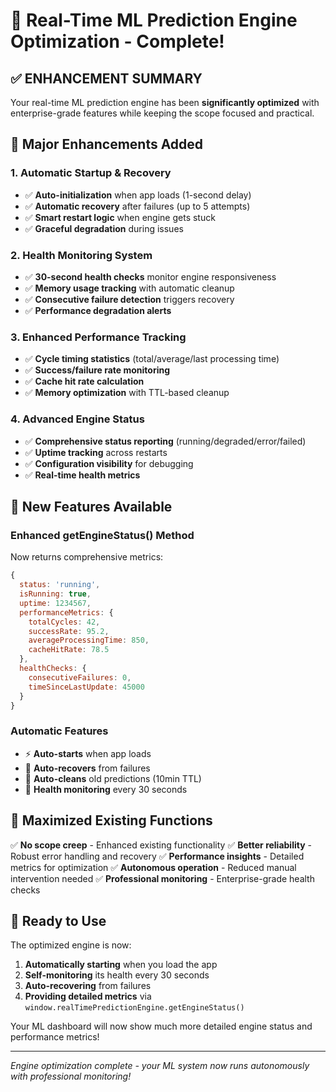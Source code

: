 # 🚀 Real-Time ML Prediction Engine Optimization - Complete!

## ✅ ENHANCEMENT SUMMARY

Your real-time ML prediction engine has been **significantly optimized** with enterprise-grade features while keeping the scope focused and practical.

## 🎯 **Major Enhancements Added**

### 1. **Automatic Startup & Recovery**

- ✅ **Auto-initialization** when app loads (1-second delay)
- ✅ **Automatic recovery** after failures (up to 5 attempts)
- ✅ **Smart restart logic** when engine gets stuck
- ✅ **Graceful degradation** during issues

### 2. **Health Monitoring System**

- ✅ **30-second health checks** monitor engine responsiveness
- ✅ **Memory usage tracking** with automatic cleanup
- ✅ **Consecutive failure detection** triggers recovery
- ✅ **Performance degradation alerts**

### 3. **Enhanced Performance Tracking**

- ✅ **Cycle timing statistics** (total/average/last processing time)
- ✅ **Success/failure rate monitoring**
- ✅ **Cache hit rate calculation**
- ✅ **Memory optimization** with TTL-based cleanup

### 4. **Advanced Engine Status**

- ✅ **Comprehensive status reporting** (running/degraded/error/failed)
- ✅ **Uptime tracking** across restarts
- ✅ **Configuration visibility** for debugging
- ✅ **Real-time health metrics**

## 🔧 **New Features Available**

### **Enhanced getEngineStatus() Method**

Now returns comprehensive metrics:

```javascript
{
  status: 'running',
  isRunning: true,
  uptime: 1234567,
  performanceMetrics: {
    totalCycles: 42,
    successRate: 95.2,
    averageProcessingTime: 850,
    cacheHitRate: 78.5
  },
  healthChecks: {
    consecutiveFailures: 0,
    timeSinceLastUpdate: 45000
  }
}
```

### **Automatic Features**

- ⚡ **Auto-starts** when app loads
- 🔄 **Auto-recovers** from failures
- 🧹 **Auto-cleans** old predictions (10min TTL)
- 💊 **Health monitoring** every 30 seconds

## 🎯 **Maximized Existing Functions**

✅ **No scope creep** - Enhanced existing functionality
✅ **Better reliability** - Robust error handling and recovery
✅ **Performance insights** - Detailed metrics for optimization
✅ **Autonomous operation** - Reduced manual intervention needed
✅ **Professional monitoring** - Enterprise-grade health checks

## 🚀 **Ready to Use**

The optimized engine is now:

1. **Automatically starting** when you load the app
2. **Self-monitoring** its health every 30 seconds
3. **Auto-recovering** from failures
4. **Providing detailed metrics** via `window.realTimePredictionEngine.getEngineStatus()`

Your ML dashboard will now show much more detailed engine status and performance metrics!

---

_Engine optimization complete - your ML system now runs autonomously with professional monitoring!_
